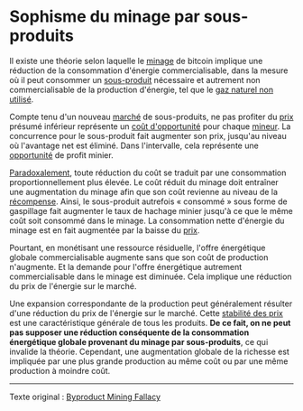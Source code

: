 Sophisme du minage par sous-produits
====================================

Il existe une théorie selon laquelle le [minage](ch101-glossary.md#mine) de bitcoin implique une réduction de la consommation d'énergie commercialisable, dans la mesure où il peut consommer un [sous-produit](https://fr.wikipedia.org/wiki/D%C3%A9chet) nécessaire et autrement non commercialisable de la production d'énergie, tel que le [gaz naturel non utilisé](https://fr.wikipedia.org/wiki/Torchage_du_gaz_naturel).

Compte tenu d'un nouveau [marché](ch101-glossary.md#marché) de sous-produits, ne pas profiter du [prix](ch101-glossary.md#prix) présumé inférieur représente un [coût d'opportunité](https://fr.wikipedia.org/wiki/Co%C3%BBt_d%27opportunit%C3%A9) pour chaque [mineur](ch101-glossary.md#mineur). La concurrence pour le sous-produit fait augmenter son prix, jusqu'au niveau où l'avantage net est éliminé. Dans l'intervalle, cela représente une [opportunité](https://bitcoinist.com/bitcoin-mining-waste-oil-industry/) de profit minier.

[Paradoxalement](ch094-efficiency-paradox.md), toute réduction du coût se traduit par une consommation proportionnellement plus élevée. Le coût réduit du minage doit entraîner une augmentation du minage afin que son coût revienne au niveau de la [récompense](ch101-glossary.md#récompense). Ainsi, le sous-produit autrefois « consommé » sous forme de gaspillage fait augmenter le taux de hachage minier jusqu'à ce que le même coût soit consommé dans le minage. La consommation nette d'énergie du minage est en fait augmentée par la baisse du [prix](ch101-glossary.md#prix).

Pourtant, en monétisant une ressource résiduelle, l'offre énergétique globale commercialisable augmente sans que son coût de production n'augmente. Et la demande pour l'offre énergétique autrement commercialisable dans le minage est diminuée. Cela implique une réduction du prix de l'énergie sur le marché.

Une expansion correspondante de la production peut généralement résulter d'une réduction du prix de l'énergie sur le marché. Cette [stabilité des prix](ch030-stability-property.md) est une caractéristique générale de tous les produits. **De ce fait, on ne peut pas supposer une réduction conséquente de la consommation énergétique globale provenant du minage par sous-produits**, ce qui invalide la théorie. Cependant, une augmentation globale de la richesse est impliquée par une plus grande production au même coût ou par une même production à moindre coût.

---

Texte original : [Byproduct Mining Fallacy](https://github.com/libbitcoin/libbitcoin-system/wiki/Byproduct-Mining-Fallacy)